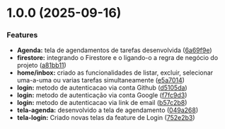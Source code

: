 # 1.0.0 (2025-09-16)


### Features

* **Agenda:** tela de agendamentos de tarefas desenvolvida ([6a69f9e](https://github.com/LucasFormigonBR/todyapp/commit/6a69f9ea57252c7fb420cbec8bd1f4d87986c25f))
* **firestore:** integrando o Firestore e o ligando-o a regra de negócio do projeto ([a81bb11](https://github.com/LucasFormigonBR/todyapp/commit/a81bb11666cb92072aed4ac19469cbf21755b2e3))
* **home/inbox:** criado as funcionalidades de listar, excluir, selecionar uma-a-uma ou varias tarefas simultaneamente ([e5a7014](https://github.com/LucasFormigonBR/todyapp/commit/e5a7014fa600043ba722543a0847119fc8eb038e))
* **login:** metodo de autenticacao via conta Github ([d5105da](https://github.com/LucasFormigonBR/todyapp/commit/d5105daac31557930407c4412de0dc0cb5441283))
* **login:** metodo de autenticação via conta Google ([f7fc9d3](https://github.com/LucasFormigonBR/todyapp/commit/f7fc9d3ab31acf9ef1e1eca58cf116dce1d103cb))
* **login:** metodo de autenticacao via link de email ([b57c2b8](https://github.com/LucasFormigonBR/todyapp/commit/b57c2b8375e9aca03f280ca36b569ff2a6d242de))
* **tela-agenda:** desenvolvido a tela de agendamento ([049a268](https://github.com/LucasFormigonBR/todyapp/commit/049a268392cdeb14b95a45650ef0e4d5168133ae))
* **tela-login:** Criado novas telas da feature de Login ([752e2b3](https://github.com/LucasFormigonBR/todyapp/commit/752e2b3cb9a245685d4e9dd7f60199fc997123f2))



